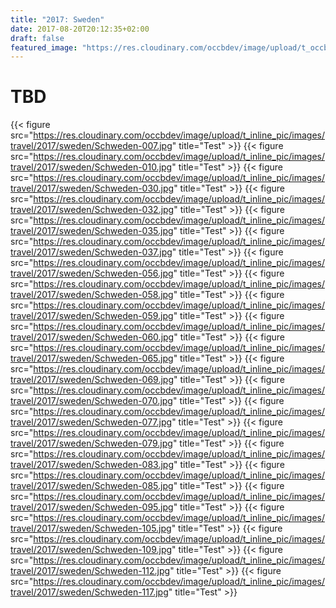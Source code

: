 ```yaml
---
title: "2017: Sweden"
date: 2017-08-20T20:12:35+02:00
draft: false
featured_image: "https://res.cloudinary.com/occbdev/image/upload/t_occbdev_gallery_teaser/images/travel/2017/sweden/Schweden-079.jpg"
---
```


# TBD

{{< figure src="https://res.cloudinary.com/occbdev/image/upload/t_inline_pic/images/travel/2017/sweden/Schweden-007.jpg" title="Test" >}}
{{< figure src="https://res.cloudinary.com/occbdev/image/upload/t_inline_pic/images/travel/2017/sweden/Schweden-010.jpg" title="Test" >}}
{{< figure src="https://res.cloudinary.com/occbdev/image/upload/t_inline_pic/images/travel/2017/sweden/Schweden-030.jpg" title="Test" >}}
{{< figure src="https://res.cloudinary.com/occbdev/image/upload/t_inline_pic/images/travel/2017/sweden/Schweden-032.jpg" title="Test" >}}
{{< figure src="https://res.cloudinary.com/occbdev/image/upload/t_inline_pic/images/travel/2017/sweden/Schweden-035.jpg" title="Test" >}}
{{< figure src="https://res.cloudinary.com/occbdev/image/upload/t_inline_pic/images/travel/2017/sweden/Schweden-037.jpg" title="Test" >}}
{{< figure src="https://res.cloudinary.com/occbdev/image/upload/t_inline_pic/images/travel/2017/sweden/Schweden-056.jpg" title="Test" >}}
{{< figure src="https://res.cloudinary.com/occbdev/image/upload/t_inline_pic/images/travel/2017/sweden/Schweden-058.jpg" title="Test" >}}
{{< figure src="https://res.cloudinary.com/occbdev/image/upload/t_inline_pic/images/travel/2017/sweden/Schweden-059.jpg" title="Test" >}}
{{< figure src="https://res.cloudinary.com/occbdev/image/upload/t_inline_pic/images/travel/2017/sweden/Schweden-060.jpg" title="Test" >}}
{{< figure src="https://res.cloudinary.com/occbdev/image/upload/t_inline_pic/images/travel/2017/sweden/Schweden-065.jpg" title="Test" >}}
{{< figure src="https://res.cloudinary.com/occbdev/image/upload/t_inline_pic/images/travel/2017/sweden/Schweden-069.jpg" title="Test" >}}
{{< figure src="https://res.cloudinary.com/occbdev/image/upload/t_inline_pic/images/travel/2017/sweden/Schweden-070.jpg" title="Test" >}}
{{< figure src="https://res.cloudinary.com/occbdev/image/upload/t_inline_pic/images/travel/2017/sweden/Schweden-077.jpg" title="Test" >}}
{{< figure src="https://res.cloudinary.com/occbdev/image/upload/t_inline_pic/images/travel/2017/sweden/Schweden-079.jpg" title="Test" >}}
{{< figure src="https://res.cloudinary.com/occbdev/image/upload/t_inline_pic/images/travel/2017/sweden/Schweden-083.jpg" title="Test" >}}
{{< figure src="https://res.cloudinary.com/occbdev/image/upload/t_inline_pic/images/travel/2017/sweden/Schweden-085.jpg" title="Test" >}}
{{< figure src="https://res.cloudinary.com/occbdev/image/upload/t_inline_pic/images/travel/2017/sweden/Schweden-095.jpg" title="Test" >}}
{{< figure src="https://res.cloudinary.com/occbdev/image/upload/t_inline_pic/images/travel/2017/sweden/Schweden-105.jpg" title="Test" >}}
{{< figure src="https://res.cloudinary.com/occbdev/image/upload/t_inline_pic/images/travel/2017/sweden/Schweden-109.jpg" title="Test" >}}
{{< figure src="https://res.cloudinary.com/occbdev/image/upload/t_inline_pic/images/travel/2017/sweden/Schweden-112.jpg" title="Test" >}}
{{< figure src="https://res.cloudinary.com/occbdev/image/upload/t_inline_pic/images/travel/2017/sweden/Schweden-117.jpg" title="Test" >}}